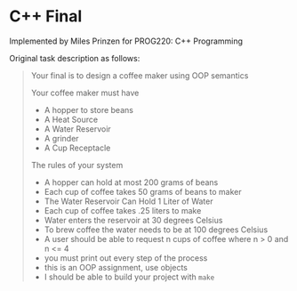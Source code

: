 # C++ Final

Implemented by Miles Prinzen for PROG220: C++ Programming

Original task description as follows:

> Your final is to design a coffee maker using OOP semantics
>
> Your coffee maker must have
> 
> - A hopper to store beans
> - A Heat Source
> - A Water Reservoir
> - A grinder
> - A Cup Receptacle
> 
> The rules of your system
> 
> - A hopper can hold at most 200 grams of beans
> - Each cup of coffee takes 50 grams of beans to maker
> - The Water Reservoir Can Hold 1 Liter of Water
> - Each cup of coffee takes .25 liters to make
> - Water enters the reservoir at 30 degrees Celsius
> - To brew coffee the water needs to be at 100 degrees Celsius
> - A user should be able to request n cups of coffee where n > 0 and n <= 4
> - you must print out every step of the process
> - this is an OOP assignment, use objects
> - I should be able to build your project with `make`
